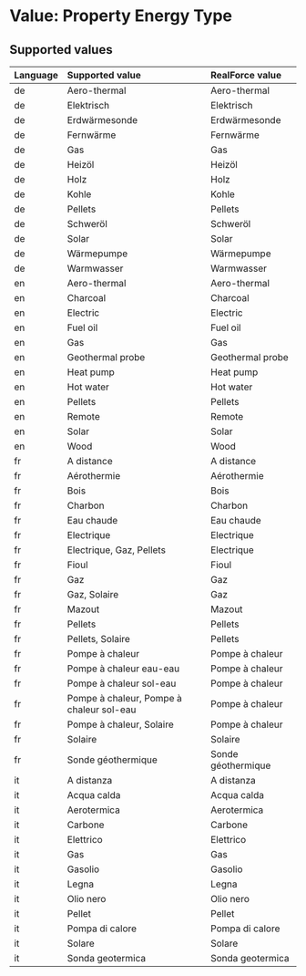 # Value: Property Energy Type

## Supported values

| Language | Supported value | RealForce value |
| :--- | :--- | :--- |
| de | Aero-thermal | Aero-thermal |
| de | Elektrisch | Elektrisch |
| de | Erdwärmesonde | Erdwärmesonde |
| de | Fernwärme | Fernwärme |
| de | Gas | Gas |
| de | Heizöl | Heizöl |
| de | Holz | Holz |
| de | Kohle | Kohle |
| de | Pellets | Pellets |
| de | Schweröl | Schweröl |
| de | Solar | Solar |
| de | Wärmepumpe | Wärmepumpe |
| de | Warmwasser | Warmwasser |
| en | Aero-thermal | Aero-thermal |
| en | Charcoal | Charcoal |
| en | Electric | Electric |
| en | Fuel oil | Fuel oil |
| en | Gas | Gas |
| en | Geothermal probe | Geothermal probe |
| en | Heat pump | Heat pump |
| en | Hot water | Hot water |
| en | Pellets | Pellets |
| en | Remote | Remote |
| en | Solar | Solar |
| en | Wood | Wood |
| fr | A distance | A distance |
| fr | Aérothermie | Aérothermie |
| fr | Bois | Bois |
| fr | Charbon | Charbon |
| fr | Eau chaude | Eau chaude |
| fr | Electrique | Electrique |
| fr | Electrique, Gaz, Pellets | Electrique |
| fr | Fioul | Fioul |
| fr | Gaz | Gaz |
| fr | Gaz, Solaire | Gaz |
| fr | Mazout | Mazout |
| fr | Pellets | Pellets |
| fr | Pellets, Solaire | Pellets |
| fr | Pompe à chaleur | Pompe à chaleur |
| fr | Pompe à chaleur eau-eau | Pompe à chaleur |
| fr | Pompe à chaleur sol-eau | Pompe à chaleur |
| fr | Pompe à chaleur, Pompe à chaleur sol-eau | Pompe à chaleur |
| fr | Pompe à chaleur, Solaire | Pompe à chaleur |
| fr | Solaire | Solaire |
| fr | Sonde géothermique | Sonde géothermique |
| it | A distanza | A distanza |
| it | Acqua calda | Acqua calda |
| it | Aerotermica | Aerotermica |
| it | Carbone | Carbone |
| it | Elettrico | Elettrico |
| it | Gas | Gas |
| it | Gasolio | Gasolio |
| it | Legna | Legna |
| it | Olio nero | Olio nero |
| it | Pellet | Pellet |
| it | Pompa di calore | Pompa di calore |
| it | Solare | Solare |
| it | Sonda geotermica | Sonda geotermica |
